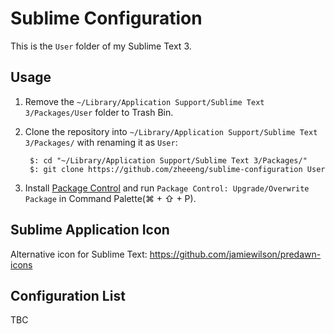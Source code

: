 # Sublime Configuration

This is the `User` folder of my Sublime Text 3.

## Usage

1. Remove the `~/Library/Application Support/Sublime Text 3/Packages/User` folder to Trash Bin.
2. Clone the repository into `~/Library/Application Support/Sublime Text 3/Packages/` with renaming it as `User`:

        $: cd "~/Library/Application Support/Sublime Text 3/Packages/"
        $: git clone https://github.com/zheeeng/sublime-configuration User

3. Install [Package Control](http://wbond.net/sublime_packages/package_control) and run `Package Control: Upgrade/Overwrite Package` in Command Palette(⌘ + ⇧ + P).

## Sublime Application Icon

Alternative icon for Sublime Text: <https://github.com/jamiewilson/predawn-icons>

## Configuration List

TBC


